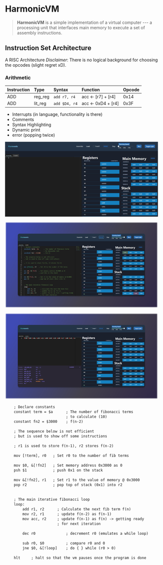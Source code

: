 # HarmonicVM
> **HarmonicVM** is a simple implementation of a virtual computer --- a processing unit that interfaces main memory to execute a set of assembly instructions.

## Instruction Set Architecture
A RISC Architecture
*Disclaimer*: There is no logical background for choosing the opcodes (slight regret xD).

### Arithmetic
| Instruction  | Type           | Syntax        | Function              | Opcode   |
| :---         | :---           | :---          | :---                  |:---      |
| ADD          | reg_reg        | `add r7, r4`  | acc <- [r7] + [r4]    | 0x14     |
| ADD          | lit_reg        | `add $D4, r4` | acc <- 0xD4 + [r4]    | 0x3F     | 

- Interrupts (in language, functionality is there)
- Comments
- Syntax Highlighting
- Dynamic print
- error (popping twice)

<span title="harmonic demo gif">
 <p align="left">
  <img src="./public/assets/hex.gif" alt="demo-gif">
 </p>
</span>

<span title="harmonic demo gif">
 <p align="left">
  <img src="./public/assets/hex.png" alt="demo-img">
 </p>
</span>

<span title="harmonic demo gif">
 <p align="left">
  <img src="./public/assets/hex2.png" alt="demo-img">
 </p>
</span>

```
    ; Declare constants
    constant term = $a      ; The number of fibonacci terms 
                            ; to calculate (10)
    constant fn2 = $3000    ; f(n-2)

    ; The sequence below is not efficient
    ; but is used to show off some instructions

    ; r1 is used to store f(n-1), r2 stores f(n-2)

    mov [!term], r0   ; Set r0 to the number of fib terms      

    mov $0, &[!fn2]   ; Set memory address 0x3000 as 0
    psh $1            ; push 0x1 on the stack

    mov &[!fn2], r1   ; Set r1 to the value of memory @ 0x3000
    pop r2            ; pop top of stack (0x1) into r2


    ; The main iterative fibonacci loop
    loop: 
        add r1, r2      ; Calculate the next fib term f(n)
        mov r2, r1      ; update f(n-2) as f(n-1)
        mov acc, r2     ; update f(n-1) as f(n) -> getting ready 
                        ; for next iteration

        dec r0              ; decrement r0 (emulates a while loop)

        sub r0, $0          ; compare r0 and 0
        jne $0, &[!loop]    ; do { } while (r0 > 0)

    hlt     ; halt so that the vm pauses once the program is done
```